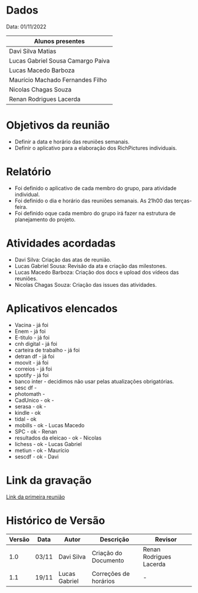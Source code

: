 # Dados

Data: 01/11/2022

| Alunos presentes |
|---|
| Davi Silva Matias |
| Lucas Gabriel Sousa Camargo Paiva |
| Lucas Macedo Barboza |
| Maurício Machado Fernandes Filho |
| Nicolas Chagas Souza |
| Renan Rodrigues Lacerda |


# Objetivos da reunião

- Definir a data e horário das reuniões semanais.
- Definir o aplicativo para a elaboração dos RichPictures individuais.

# Relatório

- Foi definido o aplicativo de cada membro do grupo, para atividade individual.
- Foi definido o dia e horário das reuniões semanais. As 21h00 das terças-feira.
- Foi definido oque cada membro do grupo irá fazer na estrutura de planejamento do projeto.

# Atividades acordadas

- Davi Silva: Criação das atas de reunião.
- Lucas Gabriel Sousa: Revisão da ata e criação das milestones.
- Lucas Macedo Barboza: Criação dos docs e upload dos vídeos das reuniões.
- Nicolas Chagas Souza: Criação das issues das atividades.

# Aplicativos elencados

- Vacina - já foi
- Enem - já foi
- E-titulo - já foi
- cnh digital - já foi
- carteira de trabalho - já foi
- detran df - já foi
- moovit - já foi
- correios - já foi
- spotify - já foi
- banco inter - decidimos não usar pelas atualizações obrigatórias.
- sesc df -
- photomath -
- CadUnico - ok -
- serasa - ok -
- kindle - ok
- tidal - ok
- mobills - ok - Lucas Macedo
- SPC - ok - Renan
- resultados da eleicao - ok - Nicolas
- lichess - ok - Lucas Gabriel
- metiun - ok - Maurício
- sescdf - ok - Davi

# Link da gravação

[Link da primeira reunião](https://youtu.be/ve-gOdHrx44)

# Histórico de Versão

| Versão | Data  | Autor         | Descrição             | Revisor                 |
| ------ | ----- | ------------- | --------------------- | ----------------------- |
| 1.0    | 03/11 | Davi Silva    | Criação do Documento  | Renan Rodrigues Lacerda |
| 1.1    | 19/11 | Lucas Gabriel | Correções de horários | -                       |